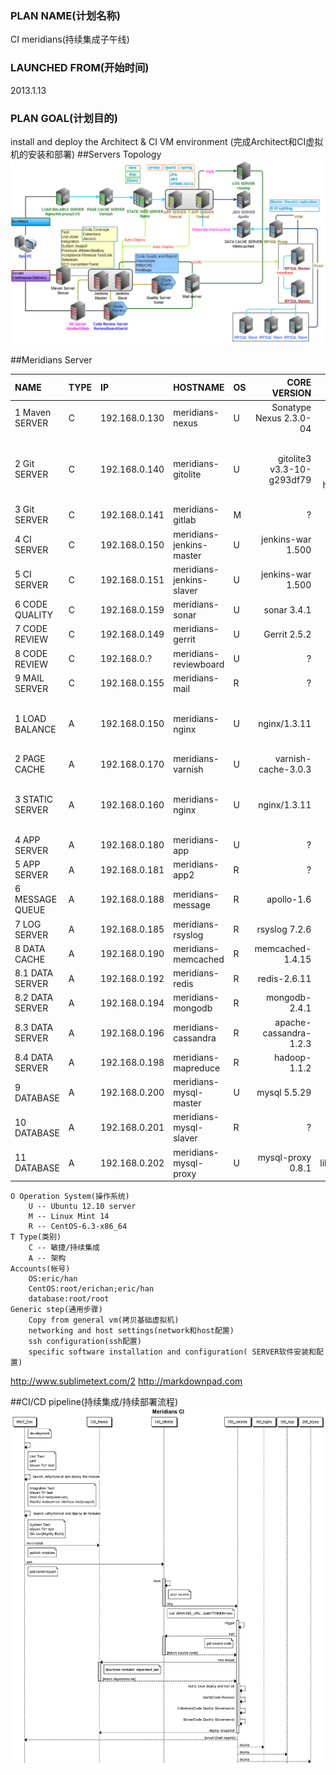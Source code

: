 
### PLAN NAME(计划名称)
CI meridians(持续集成子午线)
### LAUNCHED FROM(开始时间)
2013.1.13
### PLAN GOAL(计划目的)
install and deploy the Architect & CI VM environment
(完成Architect和CI虚拟机的安装和部署)
##Servers Topology
![Servers Topology](picture/virtual_machines_v7.png)

##Meridians Server

| NAME            | TYPE | IP            | HOSTNAME                 | OS   |               CORE VERSION |                           OTHERS VERSION |
| :-------------- | :--- | :------------ | :----------------------- | :--- | -------------------------: | ---------------------------------------: |
| 1 Maven SERVER  | C    | 192.168.0.130 | meridians-nexus          | U    |    Sonatype Nexus 2.3.0-04 |                                        - |
| 2 Git SERVER    | C    | 192.168.0.140 | meridians-gitolite       | U    | gitolite3 v3.3-10-g293df79 | git 1.7.10.4<br/>gitweb 1.7.10.4<br/>cgit 0.9.0.3<br/>highlight 3.9-1 |
| 3 Git SERVER    | C    | 192.168.0.141 | meridians-gitlab         | M    |                          ? |                                        ? |
| 4 CI SERVER     | C    | 192.168.0.150 | meridians-jenkins-master | U    |          jenkins-war 1.500 |                                        - |
| 5 CI SERVER     | C    | 192.168.0.151 | meridians-jenkins-slaver | U    |          jenkins-war 1.500 |                                        - |
| 6 CODE QUALITY  | C    | 192.168.0.159 | meridians-sonar          | U    |                sonar 3.4.1 |                                        - |
| 7 CODE REVIEW   | C    | 192.168.0.149 | meridians-gerrit         | U    |               Gerrit 2.5.2 |                                        - |
| 8 CODE REVIEW   | C    | 192.168.0.?   | meridians-reviewboard    | U    |                          ? |                                        - |
| 9 MAIL SERVER   | C    | 192.168.0.155 | meridians-mail           | R    |                          ? |                                        - |
| 1 LOAD BALANCE  | A    | 192.168.0.150 | meridians-nginx          | U    |               nginx/1.3.11 | gcc 4.7.2<br/>pcre-8.21<br/>zlib-1.2.7<br/>nginx-http-concat |
| 2 PAGE CACHE    | A    | 192.168.0.170 | meridians-varnish        | U    |        varnish-cache-3.0.3 |                                        - |
| 3 STATIC SERVER | A    | 192.168.0.160 | meridians-nginx          | U    |               nginx/1.3.11 | gcc 4.7.2<br/>pcre-8.21<br/>zlib-1.2.7<br/>nginx-http-concat |
| 4 APP SERVER    | A    | 192.168.0.180 | meridians-app            | U    |                          ? |                                        - |
| 5 APP SERVER    | A    | 192.168.0.181 | meridians-app2           | R    |                          ? |                                        - |
| 6 MESSAGE QUEUE | A    | 192.168.0.188 | meridians-message        | R    |                 apollo-1.6 |                                        - |
| 7 LOG SERVER    | A    | 192.168.0.185 | meridians-rsyslog        | R    |              rsyslog 7.2.6 |                        loganalyzer 3.6.3 |
| 8 DATA CACHE    | A    | 192.168.0.190 | meridians-memcached      | R    |           memcached-1.4.15 |                          libevent-2.0.21 |
| 8.1 DATA SERVER | A    | 192.168.0.192 | meridians-redis          | R    |               redis-2.6.11 |                                        - |
| 8.2 DATA SERVER | A    | 192.168.0.194 | meridians-mongodb        | R    |              mongodb-2.4.1 |                                        - |
| 8.3 DATA SERVER | A    | 192.168.0.196 | meridians-cassandra      | R    |     apache-cassandra-1.2.3 |                                        - |
| 8.4 DATA SERVER | A    | 192.168.0.198 | meridians-mapreduce      | R    |               hadoop-1.1.2 |                                        - |
| 9 DATABASE      | A    | 192.168.0.200 | meridians-mysql-master   | U    |               mysql 5.5.29 |                                        - |
| 10 DATABASE     | A    | 192.168.0.201 | meridians-mysql-slaver   | R    |                          ? |                                        - |
| 11 DATABASE     | A    | 192.168.0.202 | meridians-mysql-proxy    | U    |          mysql-proxy 0.8.1 | glib2.30.1<br/>libevent2.0.19<br/>Lua5.1.4 |
	O Operation System(操作系统)
		U -- Ubuntu 12.10 server
		M -- Linux Mint 14
		R -- CentOS-6.3-x86_64
	T Type(类别)
		C -- 敏捷/持续集成
		A -- 架构
	Accounts(帐号)
		OS:eric/han
		CentOS:root/erichan;eric/han
		database:root/root
	Generic step(通用步骤)
	    Copy from general vm(拷贝基础虚拟机)
	    networking and host settings(network和host配置)
	    ssh configuration(ssh配置)
	    specific software installation and configuration( SERVER软件安装和配置)	

http://www.sublimetext.com/2
http://markdownpad.com

##CI/CD pipeline(持续集成/持续部署流程)
![CI sequence](picture/ci_sequence_diagram_v1.png)
